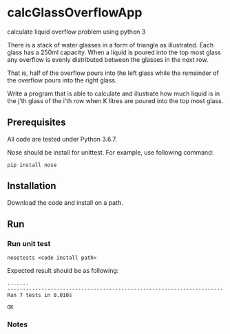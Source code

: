 # calcGlassOverflowApp
calculate liquid overflow problem using python 3

There is a stack of water glasses in a form of triangle as illustrated. Each glass
has a 250ml capacity. When a liquid is poured into the top most glass any
overflow is evenly distributed between the glasses in the next row.

That is, half of the overflow pours into the left glass while the remainder of the
overflow pours into the right glass.

Write a program that is able to calculate and illustrate how much liquid
is in the j’th glass of the i’th row when K litres are poured into the top
most glass.

## Prerequisites

All code are tested under Python 3.6.7.

Nose should be install for unittest. For example, use following command:

```
pip install nose
``` 
 

## Installation

Download the code and install on a path.

## Run

### Run unit test

```
nosetests <code install path>
```

Expected result should be as following:

```
.......
----------------------------------------------------------------------
Ran 7 tests in 0.010s

OK

```

### Notes




  
  


